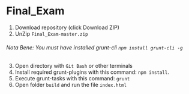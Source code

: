 # Final_Exam

1. Download repository (click Download ZIP)
2. UnZip `Final_Exam-master.zip`
###### Nota Bene: You must have installed grunt-cli `npm install grunt-cli -g`

3. Open directory with `Git Bash` or other terminals
4. Install required grunt-plugins with this command: `npm install`.
5. Execute grunt-tasks with this command: `grunt`
6. Open folder `build` and run the file `index.html`